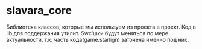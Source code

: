 slavara_core
============

Библиотека классов, которые мы используем из проекта в проект. Код в lib для поддержания утилит. Swc'шки будут меняться по мере актуальности, т.к. часть кода(game.starlign) заточена именно под них.
